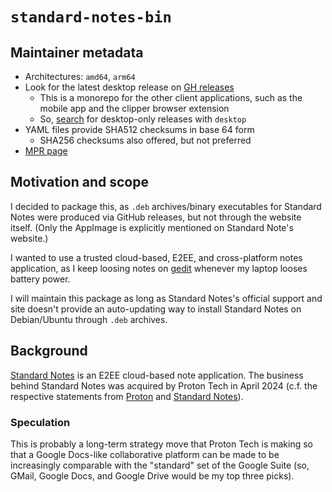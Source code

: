 # `standard-notes-bin`

## Maintainer metadata
* Architectures: `amd64`, `arm64`
* Look for the latest desktop release on [GH releases](https://github.com/standardnotes/app/releases)
    * This is a monorepo for the other client applications, such as the mobile app and the clipper browser extension
    * So, [search](https://github.com/standardnotes/app/releases?q=desktop&expanded=true) for desktop-only releases with `desktop`
* YAML files provide SHA512 checksums in base 64 form
    * SHA256 checksums also offered, but not preferred
* [MPR page](https://mpr.makedeb.org/packages/standard-notes-bin)

## Motivation and scope
I decided to package this, as `.deb` archives/binary executables for Standard
Notes were produced via GitHub releases, but not through the website itself.
(Only the AppImage is explicitly mentioned on Standard Note's website.)

I wanted to use a trusted cloud-based, E2EE, and cross-platform notes
application, as I keep loosing notes on [gedit](https://en.wikipedia.org/wiki/Gedit)
whenever my laptop looses battery power.

I will maintain this package as long as Standard Notes's official support and
site doesn't provide an auto-updating way to install Standard Notes on
Debian/Ubuntu through `.deb` archives.

## Background
[Standard Notes](https://standardnotes.com/) is an E2EE cloud-based note
application.  The business behind Standard Notes was acquired by Proton Tech in
April 2024 (c.f. the respective statements from
[Proton](https://proton.me/blog/proton-standard-notes-join-forces) and
[Standard Notes](https://standardnotes.com/blog/joining-forces-with-proton)).

### Speculation
This is probably a long-term strategy move that Proton Tech is making so that a
Google Docs-like collaborative platform can be made to be increasingly
comparable with the "standard" set of the Google Suite (so, GMail, Google Docs,
and Google Drive would be my top three picks). 


